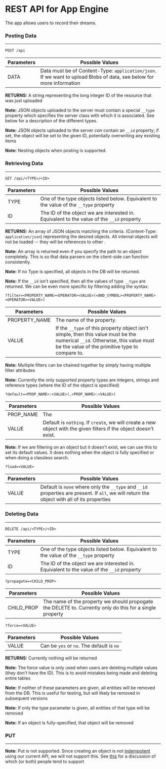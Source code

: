 # REST API for App Engine
The app allows users to record their dreams.

### Posting Data

-----------

    POST /api
    
Parameters | Possible Values
------|-------
DATA | Data must be of Content-Type: `application/json`. If we want to upload Blobs of data, see below for more information

__RETURNS:__ A string representing the long integer ID of the resource that was just uploaded

__Note:__ JSON objects uploaded to the server must contain a special `__type` property which specifies the server class with which it is associated. See below for a description of the different types.

__Note:__ JSON objects uploaded to the server _can_ contain an `__id` property; if set, the object will be set to the given ID, potentially overwriting any existing items

__Note:__ Nesting objects when posting is supported.

### Retrieving Data

-----------

    GET /api/<TYPE>/<ID>
    
Parameters | Possible Values
-----------|-------
TYPE       | One of the type objects listed below. Equivalent to the value of the `__type` property
ID         | The ID of the object we are interested in. Equivalent to the value of the `__id` property

__RETURNS:__ An array of JSON objects matching the criteria.  (Content-Type: `application/json`) representing the desired objects.  All internal objects will not be loaded -- they will be references to other .

__Note:__ An array is returned even if you specify the path to an object completely. This is so that data parsers on the client-side can function consistently.

__Note:__ If no Type is specified, all objects in the DB will be returned.

__Note:__ If the `__id` isn't specified, then all the values of type `__type` are returned. We can be even more specific by filtering adding the syntax: 
    
    ?filter=<PROPERTY_NAME><OPERATOR><VALUE>(<AND_SYMBOL><PROPERTY_NAME><OPERATOR><VALUE>)
    
Parameters | Possible Values
-----------|-------
PROPERTY_NAME | The name of the property. 
VALUE      | If the `__type` of this property object isn't simple, then this value must be the numerical `__id`. Otherwise, this value must be the value of the primitive type to compare to.

__Note:__ Multiple filters can be chained together by simply having multiple filter attributes

__Note:__ Currently the only supported property types are integers, strings and reference types (where the ID of the object is specified) 

    ?default=<PROP_NAME>:<VALUE>(,<PROP_NAME>:<VALUE>)
    
Parameters | Possible Values
-----------|-------
PROP_NAME | The 
VALUE | Default is `nothing`. If `create`, we will create a new object with the given filters if the object doesn't exist.

__Note:__ If we are filtering on an object but it doesn't exist, we can use this to set its default values. It does nothing when the object is fully specified or when doing a classless search.

    ?load=<VALUE>
    
Parameters | Possible Values
-----------|-------
VALUE | Default is `none` where only the `__type` and `__id` properties are present. If `all`, we will return the object with all of its properties


### Deleting Data

-----------

    DELETE /api/<TYPE>/<ID>

Parameters | Possible Values
-----------|-------
TYPE       | One of the type objects listed below. Equivalent to the value of the `__type` property
ID         | The ID of the object we are interested in. Equivalent to the value of the `__id` property

    ?propagate=<CHILD_PROP>
    
Parameters | Possible Values
-----------|-------
CHILD_PROP | The name of the property we should propogate the DELETE to. Currently only do this for a single property

    ?force=<VALUE>

Parameters | Possible Values
-----------|-------
VALUE | Can be `yes` or `no`. The default is `no`

__RETURNS:__ Currently nothing will be returned

__Note:__ The force value is only used when users are deleting multiple values (they don't have the ID). This is to avoid mistakes being made and deleting entire tables

__Note:__ If neither of these parameters are given, all entities will be removed from the DB. This is useful for testing, but will likely be removed in subsequent versions

__Note:__ If only the type parameter is given, all entities of that type will be removed

__Note:__ If an object is fully-specified, that object will be removed

### PUT

---------------

__Note:__ Put is not supported. Since creating an object is not [indempotent](http://en.wikipedia.org/wiki/Idempotent) using our current API, we will not support this. See [this](http://stackoverflow.com/questions/630453/put-vs-post-in-rest) for a discussion of which (or both) people tend to support